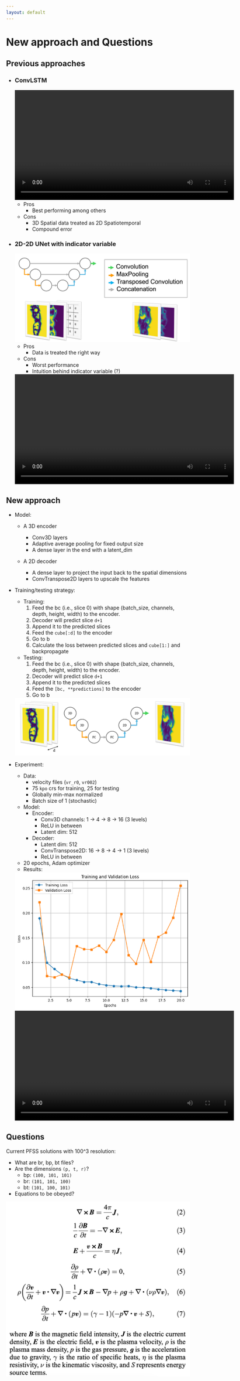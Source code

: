 ```yaml
---
layout: default
---
```

# New approach and Questions

## Previous approaches

- ### ConvLSTM

    <video controls width="600">
    <source src="resources/week_6/v_psi_web_first_150_cr_1_layer_64_hidden.mp4" type="video/mp4">
    Your browser does not support the video tag.
    </video>
    
    - Pros
        - Best performing among others
    - Cons
        - 3D Spatial data treated as 2D Spatiotemporal
        - Compound error

- ### 2D-2D UNet with indicator variable

    <img src="resources/week_7/unet-approach.jpg">

    - Pros
        - Data is treated the right way
    - Cons
        - Worst performance
        - Intuition behind indicator variable (?)

    <video controls width="600">
    <source src="resources/week_7/unet_v.mp4" type="video/mp4">
    Your browser does not support the video tag.
    </video>
    

## New approach

- Model:
    - A 3D encoder
        - Conv3D layers
        - Adaptive average pooling for fixed output size
        - A dense layer in the end with a latent_dim

    - A 2D decoder
        - A dense layer to project the input back to the spatial dimensions
        - ConvTranspose2D layers to upscale the features

- Training/testing strategy:
    - Training:
        1. Feed the bc (i.e., slice 0) with shape (batch_size, channels, depth, height, width) to the encoder.
        2. Decoder will predict slice `d+1`
        3. Append it to the predicted slices
        4. Feed the `cube[:d]` to the encoder
        5. Go to b
        6. Calculate the loss between predicted slices and `cube[1:]` and backpropagate
    - Testing:
        1. Feed the bc (i.e., slice 0) with shape (batch_size, channels, depth, height, width) to the encoder.
        2. Decoder will predict slice `d+1`
        3. Append it to the predicted slices
        4. Feed the `[bc, **predictions]` to the encoder
        5. Go to b
    
    <img src="resources/week_8/3d-2d.jpg">

- Experiment:
    - Data: 
        - velocity files (`vr_r0`, `vr002`)
        - 75 `kpo` crs for training, 25 for testing
        - Globally min-max normalized
        - Batch size of 1 (stochastic)
    - Model:
        - Encoder:
            - Conv3D channels: 1 -> 4 -> 8 -> 16 (3 levels)
            - ReLU in between
            - Latent dim: 512
        - Decoder:
            - Latent dim: 512
            - ConvTranspose2D: 16 -> 8 -> 4 -> 1 (3 levels)
            - ReLU in between
    - 20 epochs, Adam optimizer
    - Results:
    
    <img src="resources/week_8/loss.png">

    <video controls width="600">
    <source src="resources/week_8/v.mp4" type="video/mp4">
    Your browser does not support the video tag.
    </video>

## Questions

Current PFSS solutions with 100^3 resolution:
- What are br, bp, bt files?
- Are the dimensions `(p, t, r)`?
    - bp: `(100, 101, 101)`
    - br: `(101, 101, 100)`
    - bt: `(101, 100, 101)`
- Equations to be obeyed?
<img src="resources/week_7/laplace_equations.png">